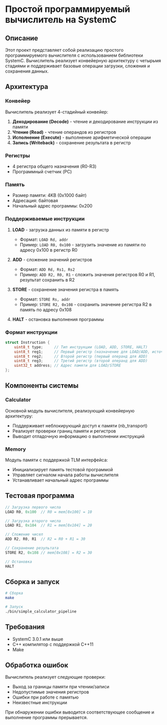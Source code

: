 # Простой программируемый вычислитель на SystemC

## Описание
Этот проект представляет собой реализацию простого программируемого вычислителя с использованием библиотеки SystemC. Вычислитель реализует конвейерную архитектуру с четырьмя стадиями и поддерживает базовые операции загрузки, сложения и сохранения данных.

## Архитектура

### Конвейер
Вычислитель реализует 4-стадийный конвейер:
1. **Декодирование (Decode)** - чтение и декодирование инструкции из памяти
2. **Чтение (Read)** - чтение операндов из регистров
3. **Исполнение (Execute)** - выполнение арифметической операции
4. **Запись (Writeback)** - сохранение результата в регистр

### Регистры
- 4 регистра общего назначения (R0-R3)
- Программный счетчик (PC)

### Память
- Размер памяти: 4KB (0x1000 байт)
- Адресация: байтовая
- Начальный адрес программы: 0x200

### Поддерживаемые инструкции
1. **LOAD** - загрузка данных из памяти в регистр
   - Формат: `LOAD Rd, addr`
   - Пример: `LOAD R0, 0x100` - загрузить значение из памяти по адресу 0x100 в регистр R0

2. **ADD** - сложение значений регистров
   - Формат: `ADD Rd, Rs1, Rs2`
   - Пример: `ADD R2, R0, R1` - сложить значения регистров R0 и R1, результат сохранить в R2

3. **STORE** - сохранение значения регистра в память
   - Формат: `STORE Rs, addr`
   - Пример: `STORE R2, 0x108` - сохранить значение регистра R2 в память по адресу 0x108

4. **HALT** - остановка выполнения программы

### Формат инструкции
```cpp
struct Instruction {
    uint8_t type;     // Тип инструкции (LOAD, ADD, STORE, HALT)
    uint8_t reg1;     // Первый регистр (назначение для LOAD/ADD, источник для STORE)
    uint8_t reg2;     // Второй регистр (первый операнд для ADD)
    uint8_t reg3;     // Третий регистр (второй операнд для ADD)
    uint32_t address; // Адрес памяти для LOAD/STORE
};
```

## Компоненты системы

### Calculator
Основной модуль вычислителя, реализующий конвейерную архитектуру:
- Поддерживает неблокирующий доступ к памяти (nb_transport)
- Реализует проверки границ памяти и регистров
- Выводит отладочную информацию о выполнении инструкций

### Memory
Модуль памяти с поддержкой TLM интерфейса:
- Инициализирует память тестовой программой
- Управляет сигналом начала работы вычислителя
- Устанавливает начальный адрес программы

## Тестовая программа
```cpp
// Загрузка первого числа
LOAD R0, 0x100  // R0 = mem[0x100] = 10

// Загрузка второго числа
LOAD R1, 0x104  // R1 = mem[0x104] = 20

// Сложение чисел
ADD R2, R0, R1  // R2 = R0 + R1 = 30

// Сохранение результата
STORE R2, 0x108 // mem[0x108] = R2 = 30

// Остановка
HALT
```

## Сборка и запуск
```bash
# Сборка
make

# Запуск
./bin/simple_calculator_pipeline
```

## Требования
- SystemC 3.0.1 или выше
- C++ компилятор с поддержкой C++11
- Make

## Обработка ошибок
Вычислитель реализует следующие проверки:
- Выход за границы памяти при чтении/записи
- Недопустимые значения регистров
- Ошибки при работе с памятью
- Неизвестные инструкции

При обнаружении ошибки выводится соответствующее сообщение и выполнение программы прерывается.